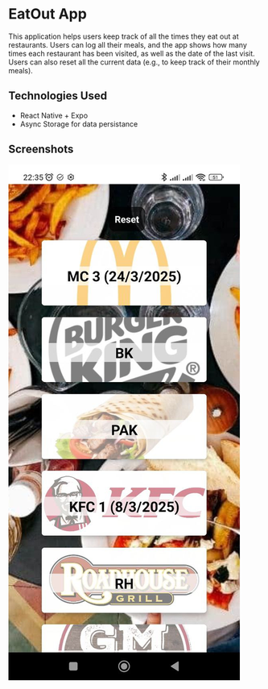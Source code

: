# EatOut App

This application helps users keep track of all the times they eat out at restaurants. Users can log all their meals, and the app shows how many times each restaurant has been visited, as well as the date of the last visit.
Users can also reset all the current data (e.g., to keep track of their monthly meals).

## Technologies Used

- React Native + Expo
- Async Storage for data persistance

## Screenshots

![Time Tracker Screenshot](assets/images/Screenshot01.png)
